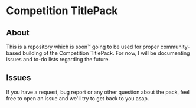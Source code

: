 # Competition TitlePack

## About
This is a repository which is soon™ going to be used for proper community-based building of the Competition TitlePack. For now, I will be documenting issues and to-do lists regarding the future.

## Issues
If you have a request, bug report or any other question about the pack, feel free to open an issue and we'll try to get back to you asap.
